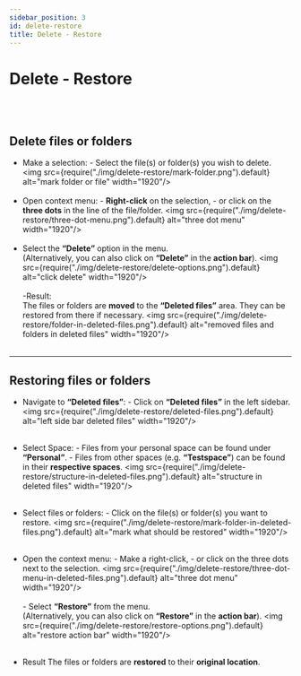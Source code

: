 ```yaml
---
sidebar_position: 3
id: delete-restore
title: Delete - Restore
---
```


# Delete - Restore

<br/><br/>

## Delete files or folders

- Make a selection: - Select the file(s) or folder(s) you wish to delete.
  <img src={require("./img/delete-restore/mark-folder.png").default} alt="mark folder or file" width="1920"/>
  <br/><br/>
- Open context menu: - **Right-click** on the selection, - or click on the **three dots** in the line of the file/folder.
  <img src={require("./img/delete-restore/three-dot-menu.png").default} alt="three dot menu" width="1920"/>
  <br/><br/>
- Select the **“Delete”** option in the menu.<br/>
  (Alternatively, you can also click on **“Delete”** in the **action bar**).
  <img src={require("./img/delete-restore/delete-options.png").default} alt="click delete" width="1920"/>
  <br/><br/>
  -Result:<br/>
  The files or folders are **moved** to the **“Deleted files”** area. They can be restored from there if necessary.
  <img src={require("./img/delete-restore/folder-in-deleted-files.png").default} alt="removed files and folders in deleted files" width="1920"/>
  <br/><br/>

---

## Restoring files or folders

- Navigate to **“Deleted files”**: - Click on **“Deleted files”** in the left sidebar.
  <img src={require("./img/delete-restore/deleted-files.png").default} alt="left side bar deleted files" width="1920"/>
  <br/><br/>
- Select Space: - Files from your personal space can be found under **“Personal”**. - Files from other spaces (e.g. **“Testspace”**) can be found in their **respective spaces**.
  <img src={require("./img/delete-restore/structure-in-deleted-files.png").default} alt="structure in deleted files" width="1920"/>
  <br/><br/>
- Select files or folders: - Click on the file(s) or folder(s) you want to restore.
  <img src={require("./img/delete-restore/mark-folder-in-deleted-files.png").default} alt="mark what should be restored" width="1920"/>
  <br/><br/>
- Open the context menu: - Make a right-click, - or click on the three dots next to the selection.
  <img src={require("./img/delete-restore/three-dot-menu-in-deleted-files.png").default} alt="three dot menu" width="1920"/>
  <br/><br/> - Select **“Restore”** from the menu.<br/>
  (Alternatively, you can also click on **“Restore”** in the **action bar**).
  <img src={require("./img/delete-restore/restore-options.png").default} alt="restore action bar" width="1920"/>
  <br/><br/>

- Result
  The files or folders are **restored** to their **original location**.
